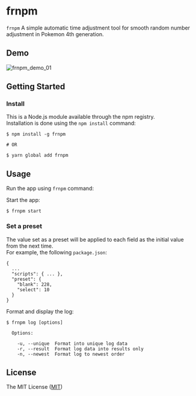 # frnpm
``` frnpm ``` A simple automatic time adjustment tool for smooth random number adjustment in Pokemon 4th generation.

## Demo
![frnpm_demo_01](https://user-images.githubusercontent.com/56142286/77245662-970d1300-6c63-11ea-95cb-d683ad19feee.gif)

## Getting Started

### Install
This is a Node.js module available through the npm registry.  
Installation is done using the ``` npm install ``` command:
```
$ npm install -g frnpm

# OR

$ yarn global add frnpm
```

## Usage
Run the app using ``` frnpm ``` command:

Start the app:
```
$ frnpm start
```

### Set a preset
The value set as a preset will be applied to each field as the initial value from the next time.  
For example, the following ``` package.json ```:
```
{
  ...
  "scripts": { ... },
  "preset": {
    "blank": 228,
    "select": 10
  }
}
```

Format and display the log:
```
$ frnpm log [options]

  Options:

    -u, --unique  Format into unique log data
    -r, --result  Format log data into results only
    -n, --newest  Format log to newest order
```

## License
The MIT License ([MIT](https://github.com/flatten-js/frnpm/blob/master/LICENSE))
